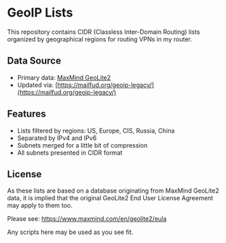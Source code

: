 # GeoIP Lists
This repository contains CIDR (Classless Inter-Domain Routing) lists organized by geographical regions for routing VPNs in my router.

## Data Source

- Primary data: [MaxMind GeoLite2](https://dev.maxmind.com/geoip/geolite2-free-geolocation-data)
- Updated via: [https://mailfud.org/geoip-legacy/](https://mailfud.org/geoip-legacy/)

## Features

- Lists filtered by regions: US, Europe, CIS, Russia, China
- Separated by IPv4 and IPv6
- Subnets merged for a little bit of compression
- All subnets presented in CIDR format

## License
As these lists are based on a database originating from MaxMind GeoLite2 data, it is implied that the original GeoLite2 End User License Agreement may apply to them too.

Please see: https://www.maxmind.com/en/geolite2/eula

Any scripts here may be used as you see fit.
